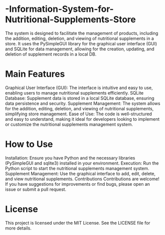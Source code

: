 # -Information-System-for-Nutritional-Supplements-Store
The system is designed to facilitate the management of products, including the addition, editing, deletion, and viewing of nutritional supplements in a store. It uses the PySimpleGUI library for the graphical user interface (GUI) and SQLite for data management, allowing for the creation, updating, and deletion of supplement records in a local DB.

# Main Features
Graphical User Interface (GUI): The interface is intuitive and easy to use, enabling users to manage nutritional supplements efficiently.
SQLite Database: Supplement data is stored in a local SQLite database, ensuring data persistence and security.
Supplement Management: The system allows for the addition, editing, deletion, and viewing of nutritional supplements, simplifying store management.
Ease of Use: The code is well-structured and easy to understand, making it ideal for developers looking to implement or customize the nutritional supplements management system.

# How to Use
Installation: Ensure you have Python and the necessary libraries (PySimpleGUI and sqlite3) installed in your environment.
Execution: Run the Python script to start the nutritional supplements management system.
Supplement Management: Use the graphical interface to add, edit, delete, and view nutritional supplements.
Contributions
Contributions are welcome! If you have suggestions for improvements or find bugs, please open an issue or submit a pull request.

# License
This project is licensed under the MIT License. See the LICENSE file for more details.
